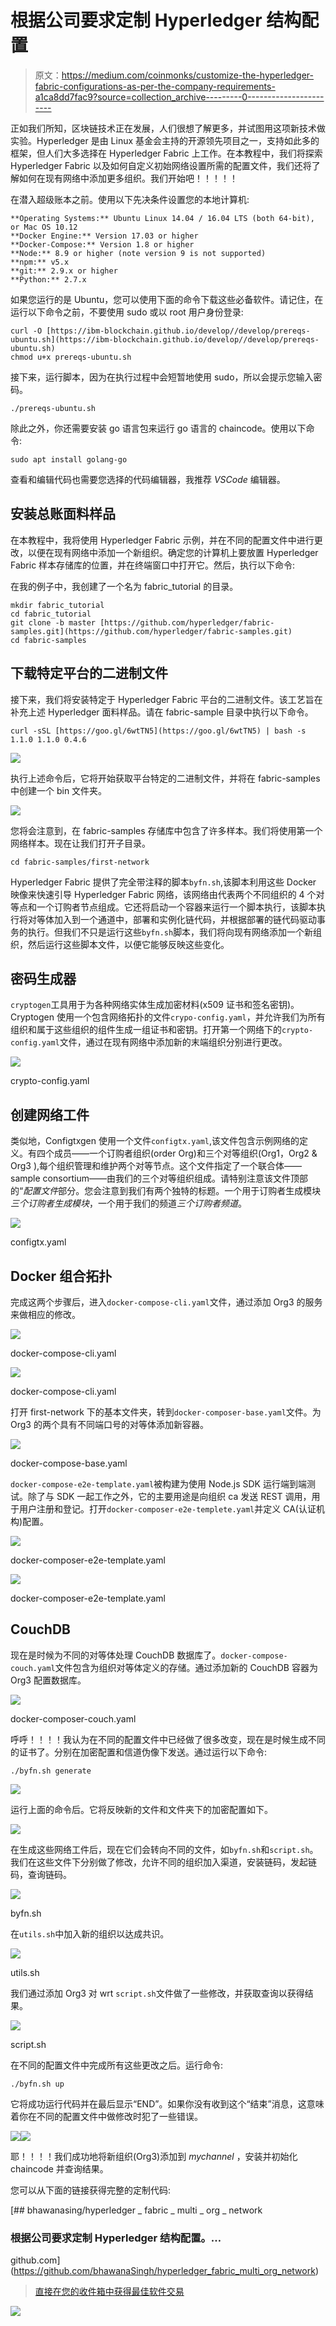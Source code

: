# 根据公司要求定制 Hyperledger 结构配置

> 原文：<https://medium.com/coinmonks/customize-the-hyperledger-fabric-configurations-as-per-the-company-requirements-a1ca8dd7fac9?source=collection_archive---------0----------------------->

正如我们所知，区块链技术正在发展，人们很想了解更多，并试图用这项新技术做实验。Hyperledger 是由 Linux 基金会主持的开源领先项目之一，支持如此多的框架，但人们大多选择在 Hyperledger Fabric 上工作。在本教程中，我们将探索 Hyperledger Fabric 以及如何自定义初始网络设置所需的配置文件，我们还将了解如何在现有网络中添加更多组织。我们开始吧！！！！！

在潜入超级账本之前。使用以下先决条件设置您的本地计算机:

```
**Operating Systems:** Ubuntu Linux 14.04 / 16.04 LTS (both 64-bit), or Mac OS 10.12
**Docker Engine:** Version 17.03 or higher
**Docker-Compose:** Version 1.8 or higher
**Node:** 8.9 or higher (note version 9 is not supported)
**npm:** v5.x
**git:** 2.9.x or higher
**Python:** 2.7.x
```

如果您运行的是 Ubuntu，您可以使用下面的命令下载这些必备软件。请记住，在运行以下命令之前，不要使用 sudo 或以 root 用户身份登录:

```
curl -O [https://ibm-blockchain.github.io/develop//develop/prereqs-ubuntu.sh](https://ibm-blockchain.github.io/develop//develop/prereqs-ubuntu.sh)
chmod u+x prereqs-ubuntu.sh
```

接下来，运行脚本，因为在执行过程中会短暂地使用 sudo，所以会提示您输入密码。

```
./prereqs-ubuntu.sh
```

除此之外，你还需要安装 go 语言包来运行 go 语言的 chaincode。使用以下命令:

```
sudo apt install golang-go
```

查看和编辑代码也需要您选择的代码编辑器，我推荐 *VSCode* 编辑器。

## **安装总账面料样品**

在本教程中，我将使用 Hyperledger Fabric 示例，并在不同的配置文件中进行更改，以便在现有网络中添加一个新组织。确定您的计算机上要放置 Hyperledger Fabric 样本存储库的位置，并在终端窗口中打开它。然后，执行以下命令:

在我的例子中，我创建了一个名为 fabric_tutorial 的目录。

```
mkdir fabric_tutorial
cd fabric_tutorial
git clone -b master [https://github.com/hyperledger/fabric-samples.git](https://github.com/hyperledger/fabric-samples.git)
cd fabric-samples
```

## **下载特定平台的二进制文件**

接下来，我们将安装特定于 Hyperledger Fabric 平台的二进制文件。该工艺旨在补充上述 Hyperledger 面料样品。请在 fabric-sample 目录中执行以下命令。

```
curl -sSL [https://goo.gl/6wtTN5](https://goo.gl/6wtTN5) | bash -s 1.1.0 1.1.0 0.4.6
```

![](img/19c4212f70f38612178d4e83899e12fb.png)

执行上述命令后，它将开始获取平台特定的二进制文件，并将在 fabric-samples 中创建一个 bin 文件夹。

![](img/e44a7807210a063aec9a9d55f9cca6f1.png)

您将会注意到，在 fabric-samples 存储库中包含了许多样本。我们将使用第一个网络样本。现在让我们打开子目录。

```
cd fabric-samples/first-network
```

Hyperledger Fabric 提供了完全带注释的脚本`byfn.sh`,该脚本利用这些 Docker 映像来快速引导 Hyperledger Fabric 网络，该网络由代表两个不同组织的 4 个对等点和一个订购者节点组成。它还将启动一个容器来运行一个脚本执行，该脚本执行将对等体加入到一个通道中，部署和实例化链代码，并根据部署的链代码驱动事务的执行。但我们不只是运行这些`byfn.sh`脚本，我们将向现有网络添加一个新组织，然后运行这些脚本文件，以便它能够反映这些变化。

## 密码生成器

`cryptogen`工具用于为各种网络实体生成加密材料(x509 证书和签名密钥)。Cryptogen 使用一个包含网络拓扑的文件`crypo-config.yaml`，并允许我们为所有组织和属于这些组织的组件生成一组证书和密钥。打开第一个网络下的`crypto-config.yaml`文件，通过在现有网络中添加新的末端组织分别进行更改。

![](img/59cb21c2fcc065dbd0e6f156148b52c4.png)

crypto-config.yaml

## 创建网络工件

类似地，Configtxgen 使用一个文件`configtx.yaml`,该文件包含示例网络的定义。有四个成员——一个订购者组织(order Org)和三个对等组织(Org1，Org2 & Org3 ),每个组织管理和维护两个对等节点。这个文件指定了一个联合体——sample consortium——由我们的三个对等组织组成。请特别注意该文件顶部的“*配置文件*部分。您会注意到我们有两个独特的标题。一个用于订购者生成模块*三个订购者生成模块*，一个用于我们的频道*三个订购者频道*。

![](img/7a082b8d232de1a066f4715a28408064.png)

configtx.yaml

## Docker 组合拓扑

完成这两个步骤后，进入`docker-compose-cli.yaml`文件，通过添加 Org3 的服务来做相应的修改。

![](img/2fba76d872628883a5ef0b1d564049ca.png)

docker-compose-cli.yaml

![](img/55eac5087eb8d1a1a28e3d09eb0e8adf.png)

docker-compose-cli.yaml

打开 first-network 下的基本文件夹，转到`docker-composer-base.yaml`文件。为 Org3 的两个具有不同端口号的对等体添加新容器。

![](img/4dae8ef73c36d856a13227ca224012e5.png)

docker-compose-base.yaml

`docker-compose-e2e-template.yaml`被构建为使用 Node.js SDK 运行端到端测试。除了与 SDK 一起工作之外，它的主要用途是向组织 ca 发送 REST 调用，用于用户注册和登记。打开`docker-composer-e2e-templete.yaml`并定义 CA(认证机构)配置。

![](img/37e195d396245947ff9dd138e09778be.png)

docker-composer-e2e-template.yaml

![](img/61b1c4110501b6133701c430fb4da379.png)

docker-composer-e2e-template.yaml

## CouchDB

现在是时候为不同的对等体处理 CouchDB 数据库了。`docker-compose-couch.yaml`文件包含为组织对等体定义的存储。通过添加新的 CouchDB 容器为 Org3 配置数据库。

![](img/79c3669359e78e60b6b0f74a03d2bf51.png)

docker-composer-couch.yaml

呼呼！！！！我认为在不同的配置文件中已经做了很多改变，现在是时候生成不同的证书了。分别在加密配置和信道伪像下发送。通过运行以下命令:

```
./byfn.sh generate
```

![](img/00e0aa6170db05bf84c3322a4ed47c38.png)

运行上面的命令后。它将反映新的文件和文件夹下的加密配置如下。

![](img/4d35b25574a257be0257badc32cd44ea.png)

在生成这些网络工件后，现在它们会转向不同的文件，如`byfn.sh`和`script.sh`。我们在这些文件下分别做了修改，允许不同的组织加入渠道，安装链码，发起链码，查询链码。

![](img/a1c5ce78b3f62d9f736718ab7d5353fc.png)

byfn.sh

在`utils.sh`中加入新的组织以达成共识。

![](img/8c78757581da12df59556c91ec367984.png)

utils.sh

我们通过添加 Org3 对 wrt `script.sh`文件做了一些修改，并获取查询以获得结果。

![](img/3272e29059573468722e4bfa7dc80f82.png)

script.sh

在不同的配置文件中完成所有这些更改之后。运行命令:

```
./byfn.sh up 
```

它将成功运行代码并在最后显示“END”。如果你没有收到这个“结束”消息，这意味着你在不同的配置文件中做修改时犯了一些错误。

![](img/bca1019556bcd54532918d469c4ebd2f.png)![](img/9e7941ebdf41135f6db691360271b9c6.png)

耶！！！！我们成功地将新组织(Org3)添加到 *mychannel* ，安装并初始化 chaincode 并查询结果。

您可以从下面的链接获得完整的定制代码:

[](https://github.com/bhawanaSingh/hyperledger_fabric_multi_org_network) [## bhawanasing/hyperledger _ fabric _ multi _ org _ network

### 根据公司要求定制 Hyperledger 结构配置。…

github.com](https://github.com/bhawanaSingh/hyperledger_fabric_multi_org_network) 

> [直接在您的收件箱中获得最佳软件交易](https://coincodecap.com/?utm_source=coinmonks)

[![](img/7c0b3dfdcbfea594cc0ae7d4f9bf6fcb.png)](https://coincodecap.com/?utm_source=coinmonks)